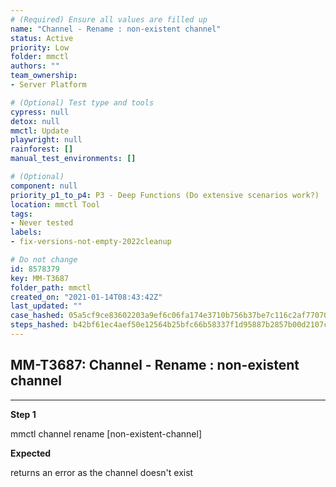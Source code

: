 ```yaml
---
# (Required) Ensure all values are filled up
name: "Channel - Rename : non-existent channel"
status: Active
priority: Low
folder: mmctl
authors: ""
team_ownership: 
- Server Platform

# (Optional) Test type and tools
cypress: null
detox: null
mmctl: Update
playwright: null
rainforest: []
manual_test_environments: []

# (Optional)
component: null
priority_p1_to_p4: P3 - Deep Functions (Do extensive scenarios work?)
location: mmctl Tool
tags: 
- Never tested
labels: 
- fix-versions-not-empty-2022cleanup

# Do not change
id: 8578379
key: MM-T3687
folder_path: mmctl
created_on: "2021-01-14T08:43:42Z"
last_updated: ""
case_hashed: 05a5cf9ce83602203a9ef6c06fa174e3710b756b37be7c116c2af77070f5bdff74fab8b8675a70490d6aca6e9e3547cc
steps_hashed: b42bf61ec4aef50e12564b25bfc66b58337f1d95887b2857b00d2107c62a26a0c5d705d8883e681821a37d706c2ed9e4
---
```


## MM-T3687: Channel - Rename : non-existent channel

---

**Step 1**

mmctl channel rename \[non-existent-channel]

**Expected**

returns an error as the channel doesn't exist
